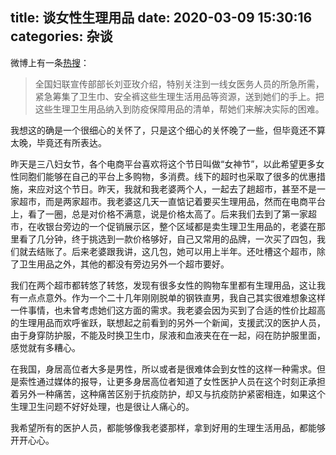 title: 谈女性生理用品 
date: 2020-03-09 15:30:16
categories: 杂谈
---
 

微博上有一条[热搜](https://weibo.com/lifeweek?refer_flag=1001030103_)：

> 全国妇联宣传部部长刘亚玫介绍，特别关注到一线女医务人员的所急所需，紧急筹集了卫生巾、安全裤这些生理生活用品等资源，送到她们的手上。把这些生理卫生用品纳入到防疫保障用品的清单，帮她们来解决实际的困难。

我想这的确是一个很细心的关怀了，只是这个细心的关怀晚了一些，但毕竟还不算太晚，毕竟还有所表达。

昨天是三八妇女节，各个电商平台喜欢将这个节日叫做“女神节”，以此希望更多女性同胞们能够在自己的平台上多购物，多消费。线下的超时也采取了很多的优惠措施，来应对这个节日。昨天，我就和我老婆两个人，一起去了趟超市，甚至不是一家超市，而是两家超市。我老婆这几天一直惦记着要买生理用品，然而在电商平台上，看了一圈，总是对价格不满意，说是价格太高了。后来我们去到了第一家超市，在收银台旁边的一个促销展示区，整个区域都是卖生理卫生用品的，老婆在那里看了几分钟，终于挑选到一款价格够好，自己又常用的品牌，一次买了四包，我们就去结账了。后来老婆跟我讲，这几包，她可以用上半年。还吐槽这个超市，除了卫生用品之外，其他的都没有旁边另外一个超市要好。

我们在两个超市都转悠了转悠，发现有很多女性的购物车里都有生理用品，这让我有一点点意外。作为一个二十几年刚刚脱单的钢铁直男，我自己其实很难想象这样一件事情，也未曾考虑她们这方面的需求。我老婆会因为买到了合适的性价比超高的生理用品而欢呼雀跃，联想起之前看到的另外一个新闻，支援武汉的医护人员，由于身穿防护服，不能及时换卫生巾，尿液和血液夹在在一起，闷在防护服里面，感觉就有多糟心。

在我国，身居高位者大多是男性，所以或者是很难体会到女性的这样一种需求。但是索性通过媒体的报导，让更多身居高位者知道了女性医护人员在这个时刻正承担着另外一种痛苦，这种痛苦区别于抗疫防护，却又与抗疫防护紧密相连，如果这个生理卫生问题不好好处理，也是很让人痛心的。

我希望所有的医护人员，都能够像我老婆那样，拿到好用的生理生活用品，都能够开开心心。
